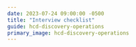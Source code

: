 ```yaml
---
date: 2023-07-24 09:00:00 -0500
title: "Interview checklist"
guide: hcd-discovery-operations
primary_image: hcd-discovery-operations
---
```

